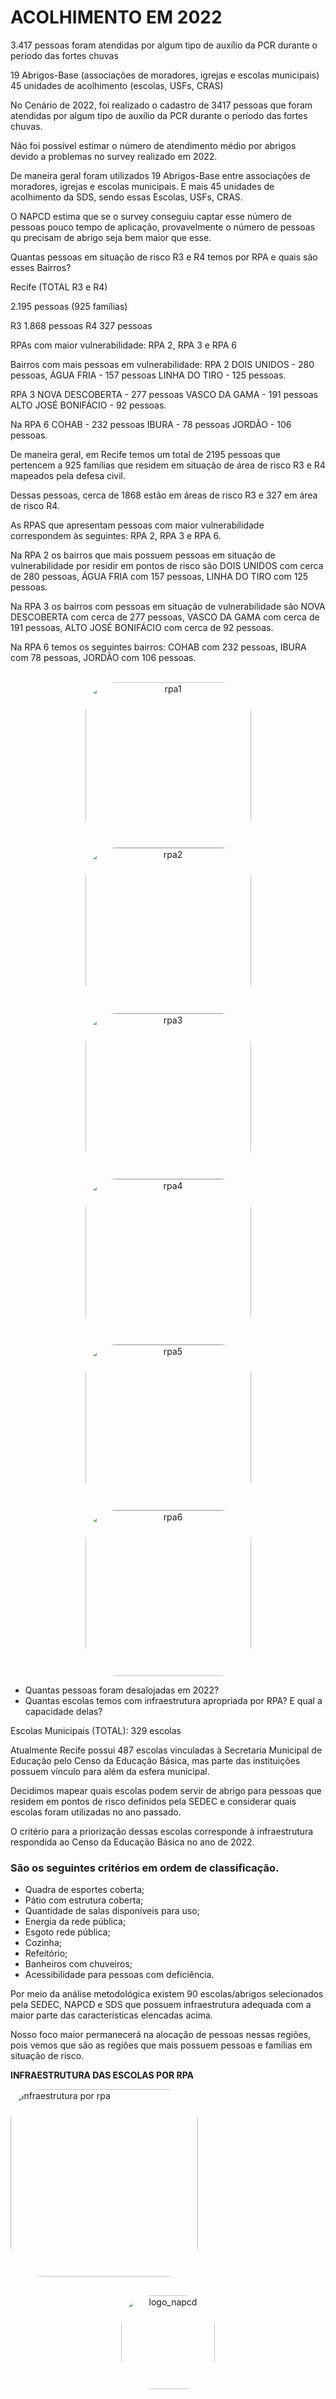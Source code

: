 # ACOLHIMENTO EM 2022

3.417 pessoas foram atendidas por algum tipo de auxílio da PCR durante o período das fortes chuvas

19 Abrigos-Base (associações de moradores, igrejas e escolas municipais)
45 unidades de acolhimento (escolas, USFs, CRAS)


No Cenário de 2022, foi realizado o cadastro de 3417 pessoas  que foram atendidas por algum tipo de
auxílio da PCR durante o período das fortes chuvas.

Não foi possível estimar o número de atendimento médio por abrigos devido a problemas no survey realizado
em 2022.   

De maneira geral foram utilizados 19 Abrigos-Base entre associações de moradores, igrejas e escolas municipais.
E mais 45 unidades de acolhimento da SDS, sendo essas Escolas, USFs, CRAS. 

O NAPCD estima que se o survey conseguiu captar esse número de pessoas pouco tempo de aplicação, provavelmente
o número de pessoas qu precisam de abrigo seja bem maior que esse.  

Quantas pessoas em situação de risco R3 e R4 temos por RPA e quais são esses Bairros?

Recife (TOTAL R3 e R4)

2.195 pessoas (925 famílias) 

R3 1.868 pessoas
R4 327 pessoas

RPAs com maior vulnerabilidade: RPA 2, RPA 3 e RPA 6

Bairros com mais pessoas em vulnerabilidade:
RPA 2 
DOIS UNIDOS - 280 pessoas, 
ÁGUA FRIA - 157 pessoas
LINHA DO TIRO - 125 pessoas. 

RPA 3 
NOVA DESCOBERTA - 277 pessoas
VASCO DA GAMA - 191 pessoas
ALTO JOSÉ BONIFÁCIO - 92 pessoas. 

Na RPA 6 
COHAB - 232 pessoas
IBURA - 78 pessoas
JORDÃO - 106 pessoas. 

De maneira geral, em Recife temos um total de 2195 pessoas que pertencem a 925 famílias que residem em situação de área de risco R3 e R4 mapeados pela defesa civil. 

Dessas pessoas, cerca de 1868 estão em áreas de risco R3 e 327 em área de risco R4.

As RPAS que apresentam pessoas com maior vulnerabilidade correspondem às seguintes: RPA 2, RPA 3 e RPA 6.

Na RPA 2 os bairros que mais possuem pessoas em situação de vulnerabilidade por residir em pontos de risco são DOIS UNIDOS com cerca de 280 pessoas, ÁGUA FRIA com 157 pessoas, LINHA DO TIRO com 125 pessoas. 

Na RPA 3 os bairros com pessoas em situação de vulnerabilidade são NOVA DESCOBERTA com cerca de 277 pessoas, VASCO DA GAMA com cerca de 191 pessoas, ALTO JOSÉ BONIFÁCIO com cerca de 92 pessoas. 

Na RPA 6 temos os seguintes bairros: COHAB com 232 pessoas, IBURA com 78 pessoas, JORDÃO com  106 pessoas.
<div align="center">
  <br>
  <img alt="rpa1" height="265" style="border-radius:50px;" src="/img/rpa1.png">
  <img alt="rpa2" height="265" style="border-radius:50px;" src="/img/rpa2.png">
  <br>
  <img alt="rpa3" height="265" style="border-radius:50px;" src="/img/rpa3.png">
  <img alt="rpa4" height="265" style="border-radius:50px;" src="/img/rpa4.png">
  <br>
  <img alt="rpa5" height="265" style="border-radius:50px;" src="/img/rpa5.png">
  <img alt="rpa6" height="265" style="border-radius:50px;" src="/img/rpa6.png">
  <br>
</div>


* Quantas pessoas foram desalojadas em 2022?
* Quantas escolas temos com infraestrutura apropriada por RPA? E qual a capacidade delas?

Escolas Municipais (TOTAL): 329 escolas

Atualmente Recife possui 487 escolas vinculadas à Secretaria Municipal de Educação pelo Censo da Educação Básica, mas parte das instituições possuem vínculo para além da esfera municipal.  

Decidimos mapear quais escolas podem servir de abrigo para pessoas que residem em pontos de risco definidos pela SEDEC e considerar quais escolas foram utilizadas no ano passado.

O critério para a priorização dessas escolas corresponde à infraestrutura respondida ao Censo da Educação Básica no ano de 2022.

### São os seguintes critérios em ordem de classificação. 

* Quadra de esportes coberta;
* Pátio com estrutura coberta;
* Quantidade de salas disponíveis para uso;
* Energia da rede pública;
* Esgoto rede pública;
* Cozinha;
* Refeitório; 
* Banheiros com chuveiros; 
* Acessibilidade para pessoas com deficiência.

Por meio da análise metodológica existem 90 escolas/abrigos selecionados pela SEDEC, NAPCD e SDS que possuem infraestrutura adequada com a maior parte das características elencadas acima.

Nosso foco maior permanecerá na alocação de pessoas nessas regiões, pois vemos que são as regiões que mais possuem pessoas e famílias em situação de risco. 


<b>INFRAESTRUTURA DAS ESCOLAS POR RPA</b>
<br>

<img align="center" alt="infraestrutura por rpa" height="300" style="border-radius:50px;" src="img/infra_por_rpa.png">

##

<div align="center">
  <img align="center" alt="logo_napcd" height="150" style="border-radius:50px;" src="/img/NAPCD LOGO VERSOES-00.png">
  </div>
